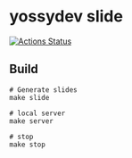 # yossydev slide

[![Actions Status](https://github.com/hofbi/tum-marp-template/workflows/CI/badge.svg)](https://github.com/hofbi/tum-marp-template)

## Build

```shell
# Generate slides
make slide

# local server
make server

# stop
make stop
```
